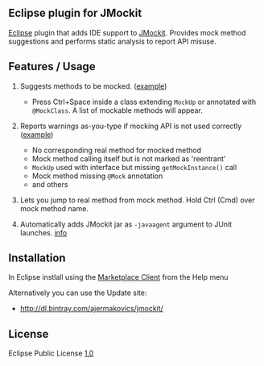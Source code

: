 Eclipse plugin for JMockit
--
[Eclipse](http://www.eclipse.org) plugin that adds IDE support to [JMockit](https://code.google.com/p/jmockit/). Provides mock method suggestions and performs static analysis to report API misuse.


Features / Usage
--
1. Suggests methods to be mocked. ([example](https://github.com/ajermakovics/eclipse-jmockit-assist/raw/gh-pages/images/jmockit_eclipse_autocomplete.png))
	* Press Ctrl+Space inside a class extending `MockUp` or annotated with `@MockClass`. A list of mockable methods will appear.


2. Reports warnings as-you-type if mocking API is not used correctly ([example](https://github.com/ajermakovics/eclipse-jmockit-assist/raw/gh-pages/images/jmockit_errors.png))
	* No corresponding real method for mocked method
	* Mock method calling itself but is not marked as 'reentrant'
	* `MockUp` used with interface but missing `getMockInstance()` call
	* Mock method missing `@Mock` annotation 
	* and others

3. Lets you jump to real method from mock method. Hold Ctrl (Cmd) over mock method name.

4. Automatically adds JMockit jar as `-javaagent` argument to JUnit launches. [info](http://jmockit.googlecode.com/svn/trunk/www/gettingStarted.html)


Installation
--
In Eclipse instlall using the [Marketplace Client](http://marketplace.eclipse.org/content/jmockit-eclipse) from the Help menu

Alternatively you can use the Update site:
 - http://dl.bintray.com/ajermakovics/jmockit/


License
--
Eclipse Public License [1.0](http://www.eclipse.org/legal/epl-v10.html)

